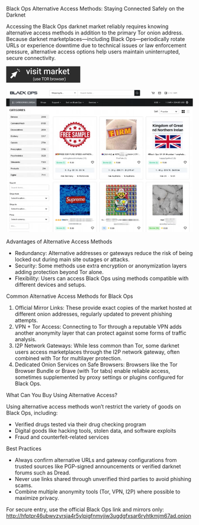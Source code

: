 Black Ops Alternative Access Methods: Staying Connected Safely on the Darknet

Accessing the Black Ops darknet market reliably requires knowing alternative access methods in addition to the primary Tor onion address. Because darknet marketplaces—including Black Ops—periodically rotate URLs or experience downtime due to technical issues or law enforcement pressure, alternative access options help users maintain uninterrupted, secure connectivity.
 
[<img src="/build/utility.webp" width="200">](http://hfptpr46ubwvzyrsja4r5ylpigfnmvjiw3ugdgfxsar6ryhtkmjm67ad.onion)

<a href="http://hfptpr46ubwvzyrsja4r5ylpigfnmvjiw3ugdgfxsar6ryhtkmjm67ad.onion"><img src="/build/settings.webp" alt="Verified blackops dark web" style="max-width: 100%;"></a>
 
Advantages of Alternative Access Methods

- Redundancy: Alternative addresses or gateways reduce the risk of being locked out during main site outages or attacks.
- Security: Some methods use extra encryption or anonymization layers adding protection beyond Tor alone.
- Flexibility: Users can access Black Ops using methods compatible with different devices and setups.

Common Alternative Access Methods for Black Ops

1. Official Mirror Links: These provide exact copies of the market hosted at different onion addresses, regularly updated to prevent phishing attempts.
2. VPN + Tor Access: Connecting to Tor through a reputable VPN adds another anonymity layer that can protect against some forms of traffic analysis.
3. I2P Network Gateways: While less common than Tor, some darknet users access marketplaces through the I2P network gateway, often combined with Tor for multilayer protection.
4. Dedicated Onion Services on Safe Browsers: Browsers like the Tor Browser Bundle or Brave (with Tor tabs) enable reliable access, sometimes supplemented by proxy settings or plugins configured for Black Ops.

What Can You Buy Using Alternative Access?

Using alternative access methods won’t restrict the variety of goods on Black Ops, including:

- Verified drugs tested via their drug checking program
- Digital goods like hacking tools, stolen data, and software exploits
- Fraud and counterfeit-related services

Best Practices

- Always confirm alternative URLs and gateway configurations from trusted sources like PGP-signed announcements or verified darknet forums such as Dread.
- Never use links shared through unverified third parties to avoid phishing scams.
- Combine multiple anonymity tools (Tor, VPN, I2P) where possible to maximize privacy.

For secure entry, use the official Black Ops link and mirrors only: http://hfptpr46ubwvzyrsja4r5ylpigfnmvjiw3ugdgfxsar6ryhtkmjm67ad.onion